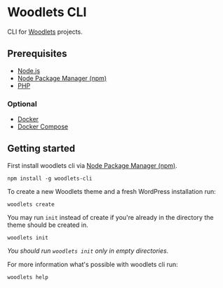 # Woodlets CLI
CLI for [Woodlets](https://github.com/Neochic/Woodlets) projects.

## Prerequisites
* [Node.js](https://nodejs.org/)
* [Node Package Manager (npm)](https://www.npmjs.com/)
* [PHP](http://www.php.net/)

### Optional
* [Docker](https://docs.docker.com/)
* [Docker Compose](https://docs.docker.com/compose/)


## Getting started
First install woodlets cli via [Node Package Manager (npm)](https://www.npmjs.com/).
```
npm install -g woodlets-cli
```
To create a new Woodlets theme and a fresh WordPress installation run:
```
woodlets create
```
You may run ```init``` instead of create if you're already in the directory the theme should be created in.  
```
woodlets init
```
*You should run ```woodlets init``` only in empty directories.*

For more information what's possible with woodlets cli run:
```
woodlets help
```
